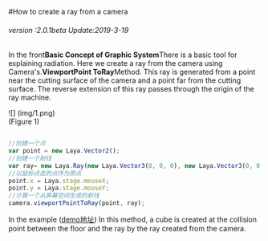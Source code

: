 #How to create a ray from a camera

###### *version :2.0.1beta   Update:2019-3-19*

In the front**Basic Concept of Graphic System**There is a basic tool for explaining radiation. Here we create a ray from the camera using Camera's.**ViewportPoint ToRay**Method. This ray is generated from a point near the cutting surface of the camera and a point far from the cutting surface. The reverse extension of this ray passes through the origin of the ray machine.

![] (img/1.png)<br> (Figure 1)


```typescript

//创建一个点
var point = new Laya.Vector2();
//创建一个射线
var ray= new Laya.Ray(new Laya.Vector3(0, 0, 0), new Laya.Vector3(0, 0, 0));
//以鼠标点击的点作为原点
point.x = Laya.stage.mouseX;
point.y = Laya.stage.mouseY;
//计算一个从屏幕空间生成的射线
camera.viewportPointToRay(point, ray);
```


In the example ([demo地址](https://layaair.ldc.layabox.com/demo2/?language=ch&category=3d&group=Camera&name=CameraRay)) In this method, a cube is created at the collision point between the floor and the ray by the ray created from the camera.

